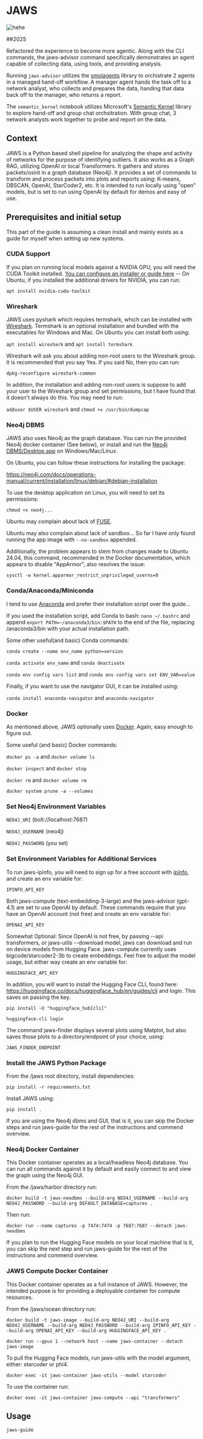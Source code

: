 # JAWS
![hehe](/assets/cover.jpg)


##2025

Refactored the experience to become more agentic. Along with the CLI commands, the jaws-advisor command specifically demonstrates an agent capable of collecting data, using tools, and providing analysis.

Running `jaws-advisor` utilizes the [smolagents](https://huggingface.co/docs/smolagents/en/index) library to orchistrate 2 agents in a managed hand-off workflow. A manager agent hands the task off to a network analyst, who collects and prepares the data, handing that data back off to the manager, who returns a report.

The `semantic_kernel` notebook utilizes Microsoft's [Semantic Kernel](https://github.com/microsoft/semantic-kernel) library to explore hand-off and group chat orchsitration. With group chat, 3 network analysts work together to probe and report on the data.


## Context

JAWS is a Python based shell pipeline for analyzing the shape and activity of networks for the purpose of identifying outliers. It also works as a Graph RAG, utilizing OpenAI or local Transformers. It gathers and stores packets/osint in a graph database (Neo4j). It provides a set of commands to transform and process packets into plots and reports using: K-means, DBSCAN, OpenAI, StarCoder2, etc. It is intended to run locally using "open" models, but is set to run using OpenAI by default for demos and easy of use.


## Prerequisites and initial setup

This part of the guide is assuming a clean install and mainly exists as a guide for myself when setting up new systems.


### CUDA Support

If you plan on running local models against a NVIDIA GPU, you will need the CUDA Toolkit installed. [You can configure an installer or guide here](https://developer.nvidia.com/cuda-downloads) -- On Ubuntu, if you installed the additional drivers for NVIDIA, you can run:

`apt install nvidia-cuda-toolkit`


### Wireshark

JAWS uses pyshark which requires termshark, which can be installed with [Wireshark](https://www.wireshark.org/). Termshark is an optional installation and bundled with the executables for Windows and Mac. On Ubuntu you can install both using:

`apt install wireshark` and `apt install termshark`

Wireshark will ask you about adding non-root users to the Wireshark group. It is recommended that you say Yes. If you said No, then you can run:

`dpkg-reconfigure wireshark-common`

In addition, the installation and adding non-root users is suppose to add your user to the Wireshark group and set permissions, but I have found that it doesn't always do this. You may need to run:

`adduser $USER wireshark` and `chmod +x /usr/bin/dumpcap`


### Neo4j DBMS

JAWS also uses Neo4j as the graph database. You can run the provided Neo4j docker container (See below), or install and run the [Neo4j DBMS/Desktop app](https://neo4j.com/product/developer-tools/) on Windows/Mac/Linux.

On Ubuntu, you can follow these instructions for installing the package: 

https://neo4j.com/docs/operations-manual/current/installation/linux/debian/#debian-installation

To use the desktop application on Linux, you will need to set its permissions:

`chmod +x neo4j...`

Ubuntu may complain about lack of [FUSE](https://github.com/AppImage/AppImageKit/wiki/FUSE).

Ubuntu may also complain about lack of sandbox... So far I have only found running the app image with `--no-sandbox` appended.

Additionally, the problem appears to stem from changes made to Ubuntu 24.04, this command, recommended in the Docker documentation, which appears to disable "AppArmor", also resolves the issue:

`sysctl -w kernel.apparmor_restrict_unprivileged_userns=0`


### Conda/Anaconda/Miniconda

I tend to use [Anaconda](https://www.anaconda.com/download/success) and prefer their installation script over the guide...

If you used the installation script, add Conda to bash: `nano ~/.bashrc` and append `export PATH=~/anaconda3/bin:$PATH` to the end of the file, replacing /anaconda3/bin with your actual installation path.

Some other useful(and basic) Conda commands:

`conda create --name env_name python=version`

`conda activate env_name` and `conda deactivate`

`conda env config vars list` and `conda env config vars set ENV_VAR=value`

Finally, if you want to use the navigator GUI, it can be installed using: 

`conda install anaconda-navigator` and `anaconda-navigator`


### Docker

As mentioned above, JAWS optionally uses [Docker](https://www.docker.com/). Again, easy enough to figure out.

Some useful (and basic) Docker commands:

`docker ps -a` and `docker volume ls`

`docker inspect` and `docker stop`

`docker rm` and `docker volume rm`

`docker system prune -a --volumes`


### Set Neo4j Environment Variables

`NEO4J_URI` (bolt://localhost:7687)

`NEO4J_USERNAME` (neo4j)

`NEO4J_PASSWORD` (you set)


### Set Environment Variables for Additional Services

To run jaws-ipinfo, you will need to sign up for a free account with [ipinfo](https://ipinfo.io/), and create an env variable for:

`IPINFO_API_KEY`


Both jaws-compute (text-embedding-3-large) and the jaws-advisor (gpt-4.1) are set to use OpenAI by default. These commands require that you have an OpenAI account (not free) and create an env variable for: 

`OPENAI_API_KEY`


Somewhat Optional: Since OpenAI is not free, by passing --api transformers, or jaws-utils --download model, jaws can download and run on device models from Hugging Face. jaws-compute currently uses bigcode/starcoder2-3b to create embeddings. Feel free to adjust the model usage, but either way create an env variable for:

`HUGGINGFACE_API_KEY`

In addition, you will want to install the Hugging Face CLI, found here: https://huggingface.co/docs/huggingface_hub/en/guides/cli and login. This saves on passing the key.

`pip install -U "huggingface_hub[cli]"`

`huggingface-cli login`


The command jaws-finder displays several plots using Matplot, but also saves those plots to a directory/endpoint of your choice, using:

`JAWS_FINDER_ENDPOINT`


### Install the JAWS Python Package


From the /jaws root directory, install dependencies:

`pip install -r requirements.txt`


Install JAWS using:

`pip install .`


If you are using the Neo4j dbms and GUI, that is it, you can skip the Docker steps and run jaws-guide for the rest of the instructions and commend overview.


### Neo4j Docker Container

This Docker container operates as a local/headless Neo4j database. You can run all commands against it by default and easily connect to and view the graph using the Neo4j GUI.

From the /jaws/harbor directory run: 

`docker build -t jaws-neodbms --build-arg NEO4J_USERNAME --build-arg NEO4J_PASSWORD --build-arg DEFAULT_DATABASE=captures .` 


Then run: 

`docker run --name captures -p 7474:7474 -p 7687:7687 --detach jaws-neodbms`


If you plan to run the Hugging Face models on your local machine that is it, you can skip the next step and run jaws-guide for the rest of the instructions and commend overview.


### JAWS Compute Docker Container

This Docker container operates as a full instance of JAWS. However, the intended purpose is for providing a deployable container for compute resources.


From the /jaws/ocean directory run:

`docker build -t jaws-image --build-arg NEO4J_URI --build-arg NEO4J_USERNAME --build-arg NEO4J_PASSWORD --build-arg IPINFO_API_KEY --build-arg OPENAI_API_KEY --build-arg HUGGINGFACE_API_KEY .`

`docker run --gpus 1 --network host --name jaws-container --detach jaws-image`


To pull the Hugging Face models, run jaws-utils with the model argument, either: starcoder or phi4.

`docker exec -it jaws-container jaws-utils --model starcoder`


To use the container run:

`docker exec -it jaws-container jaws-compute --api "transformers"`


## Usage

`jaws-guide`
